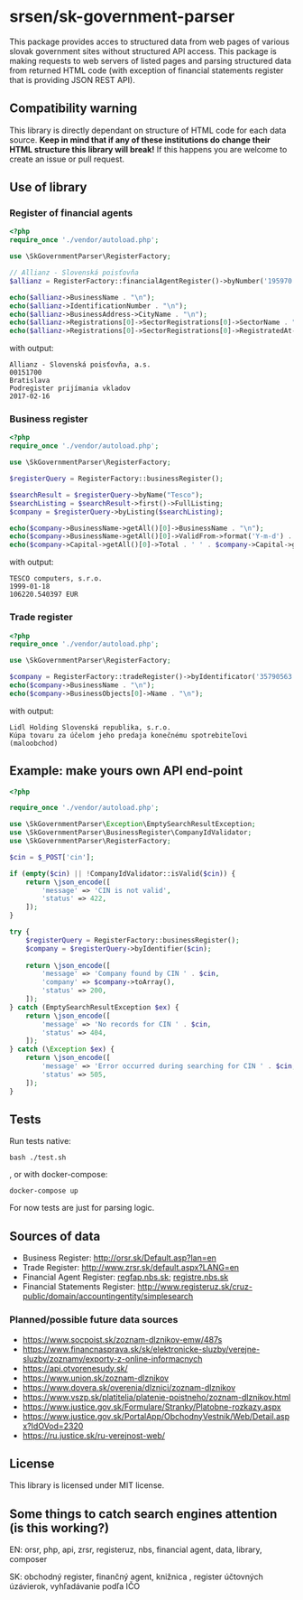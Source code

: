 # srsen/sk-government-parser

This package provides acces to structured data from web pages of various slovak government sites without structured API access. This package is making requests to web servers of listed pages and parsing structured data from returned HTML code (with exception of financial statements register that is providing JSON REST API).

## Compatibility warning

This library is directly dependant on structure of HTML code for each data source. **Keep in mind that if any of these institutions do change their HTML structure this library will break!** If this happens you are welcome to create an issue or pull request.

## Use of library

### Register of financial agents

```php
<?php
require_once './vendor/autoload.php';

use \SkGovernmentParser\RegisterFactory;

// Allianz - Slovenská poisťovňa
$allianz = RegisterFactory::financialAgentRegister()->byNumber('195970');

echo($allianz->BusinessName . "\n");
echo($allianz->IdentificationNumber . "\n");
echo($allianz->BusinessAddress->CityName . "\n");
echo($allianz->Registrations[0]->SectorRegistrations[0]->SectorName . "\n");
echo($allianz->Registrations[0]->SectorRegistrations[0]->RegistratedAt->format('Y-m-d') . "\n");
```

with output:

```
Allianz - Slovenská poisťovňa, a.s.
00151700
Bratislava
Podregister prijímania vkladov
2017-02-16
```

### Business register

```php
<?php
require_once './vendor/autoload.php';

use \SkGovernmentParser\RegisterFactory;

$registerQuery = RegisterFactory::businessRegister();

$searchResult = $registerQuery->byName("Tesco");
$searchListing = $searchResult->first()->FullListing;
$company = $registerQuery->byListing($searchListing);

echo($company->BusinessName->getAll()[0]->BusinessName . "\n");
echo($company->BusinessName->getAll()[0]->ValidFrom->format('Y-m-d') . "\n");
echo($company->Capital->getAll()[0]->Total . ' ' . $company->Capital->getAll()[0]->Currency . "\n");
```

with output:

```
TESCO computers, s.r.o.
1999-01-18
106220.540397 EUR
```

### Trade register

```php
<?php
require_once './vendor/autoload.php';

use \SkGovernmentParser\RegisterFactory;

$company = RegisterFactory::tradeRegister()->byIdentificator('35790563');
echo($company->BusinessName . "\n");
echo($company->BusinessObjects[0]->Name . "\n");
```

with output:

```
Lidl Holding Slovenská republika, s.r.o.
Kúpa tovaru za účelom jeho predaja konečnému spotrebiteľovi (maloobchod)
```

## Example: make yours own API end-point

```php
<?php

require_once './vendor/autoload.php';

use \SkGovernmentParser\Exception\EmptySearchResultException;
use \SkGovernmentParser\BusinessRegister\CompanyIdValidator;
use \SkGovernmentParser\RegisterFactory;

$cin = $_POST['cin'];

if (empty($cin) || !CompanyIdValidator::isValid($cin)) {
    return \json_encode([
        'message' => 'CIN is not valid',
        'status' => 422,        
    ]);
}

try {
    $registerQuery = RegisterFactory::businessRegister();
    $company = $registerQuery->byIdentifier($cin);
    
    return \json_encode([
        'message' => 'Company found by CIN ' . $cin,
        'company' => $company->toArray(),
        'status' => 200,
    ]);
} catch (EmptySearchResultException $ex) {
    return \json_encode([
        'message' => 'No records for CIN ' . $cin,
        'status' => 404,
    ]);
} catch (\Exception $ex) {
    return \json_encode([
        'message' => 'Error occurred during searching for CIN ' . $cin,
        'status' => 505,
    ]);
}
```

## Tests

Run tests native:

```
bash ./test.sh 
```

, or with docker-compose:

```
docker-compose up
```

For now tests are just for parsing logic.

## Sources of data

- Business Register: http://orsr.sk/Default.asp?lan=en
- Trade Register: http://www.zrsr.sk/default.aspx?LANG=en
- Financial Agent Register: [regfap.nbs.sk](https://regfap.nbs.sk/search.php); [registre.nbs.sk](https://registre.nbs.sk/odb-sposobilost/osoby)
- Financial Statements Register: http://www.registeruz.sk/cruz-public/domain/accountingentity/simplesearch

### Planned/possible future data sources

- https://www.socpoist.sk/zoznam-dlznikov-emw/487s
- https://www.financnasprava.sk/sk/elektronicke-sluzby/verejne-sluzby/zoznamy/exporty-z-online-informacnych
- https://api.otvorenesudy.sk/
- https://www.union.sk/zoznam-dlznikov
- https://www.dovera.sk/overenia/dlznici/zoznam-dlznikov
- https://www.vszp.sk/platitelia/platenie-poistneho/zoznam-dlznikov.html
- https://www.justice.gov.sk/Formulare/Stranky/Platobne-rozkazy.aspx
- https://www.justice.gov.sk/PortalApp/ObchodnyVestnik/Web/Detail.aspx?IdOVod=2320
- https://ru.justice.sk/ru-verejnost-web/

## License

This library is licensed under MIT license.

## Some things to catch search engines attention (is this working?)

EN: orsr, php, api, zrsr, registeruz, nbs, financial agent, data, library, composer

SK: obchodný register, finančný agent, knižnica , register účtovných úzávierok, vyhľadávanie podľa IČO

